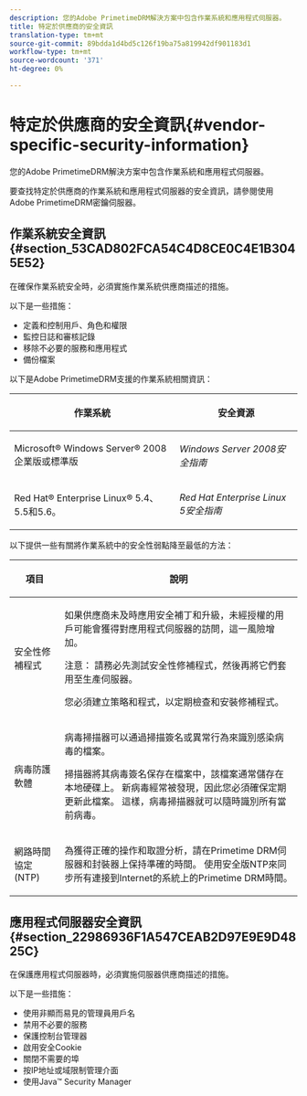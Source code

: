 ```yaml
---
description: 您的Adobe PrimetimeDRM解決方案中包含作業系統和應用程式伺服器。
title: 特定於供應商的安全資訊
translation-type: tm+mt
source-git-commit: 89bdda1d4bd5c126f19ba75a819942df901183d1
workflow-type: tm+mt
source-wordcount: '371'
ht-degree: 0%

---
```



# 特定於供應商的安全資訊{#vendor-specific-security-information}

您的Adobe PrimetimeDRM解決方案中包含作業系統和應用程式伺服器。

要查找特定於供應商的作業系統和應用程式伺服器的安全資訊，請參閱使用Adobe PrimetimeDRM密鑰伺服器。

## 作業系統安全資訊{#section_53CAD802FCA54C4D8CE0C4E1B3045E52}

在確保作業系統安全時，必須實施作業系統供應商描述的措施。

以下是一些措施：

* 定義和控制用戶、角色和權限
* 監控日誌和審核記錄
* 移除不必要的服務和應用程式
* 備份檔案

以下是Adobe PrimetimeDRM支援的作業系統相關資訊：

<table frame="all" colsep="1" rowsep="1" class="+ topic/table adobe-d/table " id="table_ugl_kjz_n4"> 
 <thead class="- topic/thead "> 
  <tr rowsep="1" class="- topic/row "> 
   <th colname="1" class="- topic/entry entry"> <p class="- topic/p ">作業系統 </p> </th> 
   <th colname="2" class="- topic/entry entry"> <p class="- topic/p ">安全資源 </p> </th> 
  </tr> 
 </thead>
 <tbody class="- topic/tbody "> 
  <tr rowsep="1" class="- topic/row "> 
   <td colname="1" class="- topic/entry "> <p class="- topic/p ">Microsoft® Windows Server® 2008企業版或標準版 </p> </td> 
   <td colname="2" class="- topic/entry "> <p class="- topic/p "><i class="+ topic/ph hi-d/i ">Windows Server 2008安全指南</i> </p> </td> 
  </tr> 
  <tr rowsep="0" class="- topic/row "> 
   <td colname="1" class="- topic/entry "> <p class="- topic/p ">Red Hat® Enterprise Linux® 5.4、5.5和5.6。 </p> </td> 
   <td colname="2" class="- topic/entry "> <p class="- topic/p "><i class="+ topic/ph hi-d/i ">Red Hat Enterprise Linux 5安全指南</i> </p> </td> 
  </tr> 
 </tbody> 
</table>

以下提供一些有關將作業系統中的安全性弱點降至最低的方法：

<table frame="all" colsep="1" rowsep="1" class="+ topic/table adobe-d/table " id="table_whl_kjz_n4"> 
 <thead class="- topic/thead "> 
  <tr rowsep="1" class="- topic/row "> 
   <th colname="1" class="- topic/entry entry"> <p class="- topic/p ">項目 </p> </th> 
   <th colname="2" class="- topic/entry entry"> <p class="- topic/p ">說明 </p> </th> 
  </tr> 
 </thead>
 <tbody class="- topic/tbody "> 
  <tr rowsep="1" class="- topic/row "> 
   <td colname="1" class="- topic/entry "> <p class="- topic/p ">安全性修補程式 </p> </td> 
   <td colname="2" class="- topic/entry "> <p class="- topic/p ">如果供應商未及時應用安全補丁和升級，未經授權的用戶可能會獲得對應用程式伺服器的訪問，這一風險增加。 </p> <p>注意： 請務必先測試安全性修補程式，然後再將它們套用至生產伺服器。 </p> <p class="- topic/p ">您必須建立策略和程式，以定期檢查和安裝修補程式。 </p> </td> 
  </tr> 
  <tr rowsep="1" class="- topic/row "> 
   <td colname="1" class="- topic/entry "> <p class="- topic/p ">病毒防護軟體 </p> </td> 
   <td colname="2" class="- topic/entry "> <p class="- topic/p ">病毒掃描器可以通過掃描簽名或異常行為來識別感染病毒的檔案。 </p> <p>掃描器將其病毒簽名保存在檔案中，該檔案通常儲存在本地硬碟上。 新病毒經常被發現，因此您必須確保定期更新此檔案。 這樣，病毒掃描器就可以隨時識別所有當前病毒。 </p> </td> 
  </tr> 
  <tr rowsep="0" class="- topic/row "> 
   <td colname="1" class="- topic/entry "> <p class="- topic/p ">網路時間協定(NTP) </p> </td> 
   <td colname="2" class="- topic/entry "> <p class="- topic/p ">為獲得正確的操作和取證分析，請在Primetime DRM伺服器和封裝器上保持準確的時間。 使用安全版NTP來同步所有連接到Internet的系統上的Primetime DRM時間。 </p> </td> 
  </tr> 
 </tbody> 
</table>

## 應用程式伺服器安全資訊{#section_22986936F1A547CEAB2D97E9E9D4825C}

在保護應用程式伺服器時，必須實施伺服器供應商描述的措施。

以下是一些措施：

* 使用非顯而易見的管理員用戶名
* 禁用不必要的服務
* 保護控制台管理器
* 啟用安全Cookie
* 關閉不需要的埠
* 按IP地址或域限制管理介面
* 使用Java™ Security Manager

